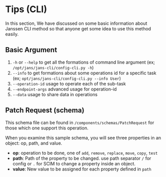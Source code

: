 # Tips (CLI)

In this section, We have discussed on some basic information about Janssen CLI method so that anyone get some idea to use this method easily. 

## Basic Argument

1. `-h` or `--help` to get all the formations of command line argument (ex; `/opt/jans/jans-cli/config-cli.py -h`)
2. `--info` to get formations about some operations id for a specific task (ex; `opt/jans/jans-cli/config-cli.py --info User`)
3. `--operation-id` usage to operate each of the sub-task
4. `--endpoint-args` advanced usage for operation-id
5. `--data` usage to share data in operations


## Patch Request (schema)

This schema file can be found in `/components/schemas/PatchRequest` for those which one support this operation.

When you examine this sample schema, you will see three properties in an object: op, path, and value.

* __op__: operation to be done, one of `add`, `remove`, `replace`, `move`, `copy`, `test`
* __path__: Path of the property to be changed. use path separator `/` for config or `.` for SCIM to change a property inside an object.
* __value__: New value to be assigned for each property defined in `path`
